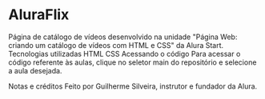 # AluraFlix
Página de catálogo de vídeos desenvolvido na unidade "Página Web: criando um catálogo de vídeos com HTML e CSS" da Alura Start.
Tecnologias utilizadas
HTML
CSS
Acessando o código
Para acessar o código referente às aulas, clique no seletor main do repositório e selecione a aula desejada.

Notas e créditos
Feito por Guilherme Silveira, instrutor e fundador da Alura.
